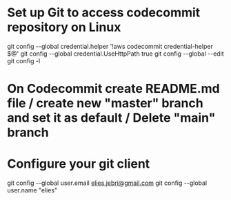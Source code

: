# Set up Git to access codecommit repository on Linux
git config --global credential.helper '!aws codecommit credential-helper $@'
git config --global credential.UseHttpPath true
git config --global --edit
git config -l

# On Codecommit create README.md file / create new "master" branch and set it as default / Delete "main" branch

# Configure your git client
git config --global user.email elies.jebri@gmail.com
git config --global user.name "elies"


